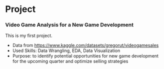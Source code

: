 # Project

### Video Game Analysis for a New Game Development

This is my first project.
- Data from https://www.kaggle.com/datasets/gregorut/videogamesales
- Used Skills: Data Wrangling, EDA, Data Visualization
- Purpose: to identify potential opportunities for new game development for the upcoming quarter and optimize selling strategies
